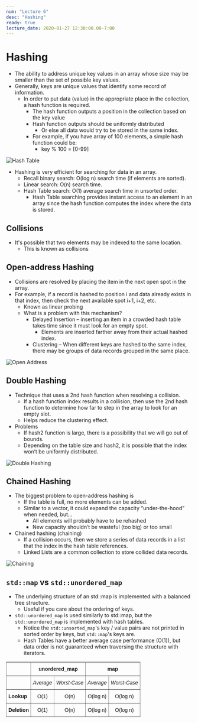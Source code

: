```yaml
---
num: "Lecture 6"
desc: "Hashing"
ready: true
lecture_date: 2020-01-27 12:30:00.00-7:00
---
```


# Hashing
* The ability to address unique key values in an array whose size may be smaller than the set of possible key values.
* Generally, keys are unique values that identify some record of information.
	* In order to put data (value) in the appropriate place in the collection, a hash function is required.
		* The hash function outputs a position in the collection based on the key value
		* Hash function outputs should be uniformly distributed
			* Or else all data would try to be stored in the same index.
		* For example, if you have array of 100 elements, a simple hash function could be:
			* key % 100 = [0-99]

![Hash Table](hashTable.png)

* Hashing is very efficient for searching for data in an array.
	* Recall binary search: O(log n) search time (if elements are sorted).
	* Linear search: O(n) search time.
	* Hash Table search: O(1) average search time in unsorted order.
		* Hash Table searching provides instant access to an element in an array since the hash function computes the index where the data is stored.

## Collisions
* It's possible that two elements may be indexed to the same location.
	* This is known as collisions

## Open-address Hashing
* Collisions are resolved by placing the item in the next open spot in the array.
* For example, if a record is hashed to position i and data already exists in that index, then check the next available spot i+1, i+2, etc.
	* Known as linear probing
	* What is a problem with this mechanism?
		* Delayed Insertion – inserting an item in a crowded hash table takes time since it must look for an empty spot.
			* Elements are inserted farther away from their actual hashed index.
		* Clustering – When different keys are hashed to the same index, there may be groups of data records grouped in the same place.

![Open Address](openAddress.png)

## Double Hashing
* Technique that uses a 2nd hash function when resolving a collision.
	* If a hash function index results in a collision, then use the 2nd hash function to determine how far to step in the array to look for an empty slot.
	* Helps reduce the clustering effect.
* Problems
	* If hash2 function is large, there is a possibility that we will go out of bounds.
	* Depending on the table size and hash2, it is possible that the index won’t be uniformly distributed.

![Double Hashing](doubleHashing.png)

## Chained Hashing
* The biggest problem to open-address hashing is 
	* If the table is full, no more elements can be added.
	* Similar to a vector, it could expand the capacity “under-the-hood” when needed, but…
		* All elements will probably have to be rehashed
		* New capacity shouldn’t be wasteful (too big) or too small
* Chained hashing (chaining)
	* If a collision occurs, then we store a series of data records in a list that the index in the hash table references.
	* Linked Lists are a common collection to store collided data records.

![Chaining](chaining.png)

## `std::map` vs `std::unordered_map`

* The underlying structure of an std::map is implemented with a balanced tree structure.
    * Useful if you care about the ordering of keys.
* `std::unordered_map` is used similarly to std::map, but the `std::unordered_map` is implemented with hash tables.
    * Notice the `std::unsorted_map`'s key / value pairs are not printed in sorted order by keys, but `std::map`'s keys are.
    * Hash Tables have a better average case performance (O(1)), but data order is not guaranteed when traversing the structure with iterators.

<style type="text/css">
.tg  {border-collapse:collapse;border-spacing:0;}
.tg td{font-family:Arial, sans-serif;font-size:14px;padding:10px 5px;border-style:solid;border-width:1px;overflow:hidden;word-break:normal;border-color:black;}
.tg th{font-family:Arial, sans-serif;font-size:14px;font-weight:normal;padding:10px 5px;border-style:solid;border-width:1px;overflow:hidden;word-break:normal;border-color:black;}
.tg .tg-88nc{font-weight:bold;border-color:inherit;text-align:center}
.tg .tg-pq3e{font-style:italic;border-color:inherit;text-align:left}
.tg .tg-kiyi{font-weight:bold;border-color:inherit;text-align:left}
.tg .tg-uys7{border-color:inherit;text-align:center}
.tg .tg-xldj{border-color:inherit;text-align:left}
</style>
<table class="tg">
  <tr>
    <th class="tg-xldj"></th>
    <th class="tg-88nc" colspan="2">unordered_map</th>
    <th class="tg-88nc" colspan="2">map</th>
  </tr>
  <tr>
    <td class="tg-xldj"></td>
    <td class="tg-pq3e">Average</td>
    <td class="tg-pq3e">Worst-Case</td>
    <td class="tg-pq3e">Average</td>
    <td class="tg-pq3e">Worst-Case</td>
  </tr>
  <tr>
    <td class="tg-kiyi">Lookup</td>
    <td class="tg-uys7">O(1)</td>
    <td class="tg-uys7">O(n)</td>
    <td class="tg-uys7">O(log n)</td>
    <td class="tg-uys7">O(log n)</td>
  </tr>
  <tr>
    <td class="tg-kiyi">Deletion</td>
    <td class="tg-uys7">O(1)</td>
    <td class="tg-uys7">O(n)</td>
    <td class="tg-uys7">O(log n)</td>
    <td class="tg-uys7">O(log n)</td>
  </tr>
</table>
